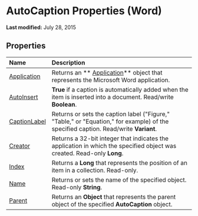 
# AutoCaption Properties (Word)

 **Last modified:** July 28, 2015


## Properties



|**Name**|**Description**|
|:-----|:-----|
| [Application](da729ad0-6315-9afe-9aeb-dae989cfe85c.md)|Returns an  ** [Application](d1cf6f8f-4e88-bf01-93b4-90a83f79cb44.md)** object that represents the Microsoft Word application.|
| [AutoInsert](eac9cee8-93d5-e707-b03d-ef1dbe906ef9.md)| **True** if a caption is automatically added when the item is inserted into a document. Read/write **Boolean**.|
| [CaptionLabel](8e4864e4-e42b-ccc0-9611-eda7753089f4.md)|Returns or sets the caption label ("Figure," "Table," or "Equation," for example) of the specified caption. Read/write  **Variant**.|
| [Creator](170f3e00-946c-c340-e12e-bee0078e62f3.md)|Returns a 32-bit integer that indicates the application in which the specified object was created. Read-only  **Long**.|
| [Index](b067d825-89cf-7b30-4d37-9538558fab04.md)|Returns a  **Long** that represents the position of an item in a collection. Read-only.|
| [Name](74e654ad-76bd-7a4d-df91-0c650ba4af5e.md)|Returns or sets the name of the specified object. Read-only  **String**.|
| [Parent](9e47c8a5-dfcc-e06f-4621-69dab5e7430c.md)|Returns an  **Object** that represents the parent object of the specified **AutoCaption** object.|
